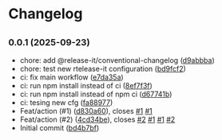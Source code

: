 # Changelog

## <small>0.0.1 (2025-09-23)</small>

* chore: add @release-it/conventional-changelog ([d9abbba](https://github.com/dcdavidev/namae-no-eda/commit/d9abbba))
* chore: test new rtelease-it configuration ([bd9fcf2](https://github.com/dcdavidev/namae-no-eda/commit/bd9fcf2))
* ci: fix main workflow ([e7da35a](https://github.com/dcdavidev/namae-no-eda/commit/e7da35a))
* ci: run npm install instead of ci ([8ef7f3f](https://github.com/dcdavidev/namae-no-eda/commit/8ef7f3f))
* ci: run npm install instead of npm ci ([d67741b](https://github.com/dcdavidev/namae-no-eda/commit/d67741b))
* ci: tesing new cfg ([fa88977](https://github.com/dcdavidev/namae-no-eda/commit/fa88977))
* Feat/action (#1) ([d830a60](https://github.com/dcdavidev/namae-no-eda/commit/d830a60)), closes [#1](https://github.com/dcdavidev/namae-no-eda/issues/1) [#1](https://github.com/dcdavidev/namae-no-eda/issues/1)
* Feat/action (#2) ([4cd34be](https://github.com/dcdavidev/namae-no-eda/commit/4cd34be)), closes [#2](https://github.com/dcdavidev/namae-no-eda/issues/2) [#1](https://github.com/dcdavidev/namae-no-eda/issues/1) [#1](https://github.com/dcdavidev/namae-no-eda/issues/1) [#2](https://github.com/dcdavidev/namae-no-eda/issues/2)
* Initial commit ([bd4b7bf](https://github.com/dcdavidev/namae-no-eda/commit/bd4b7bf))
